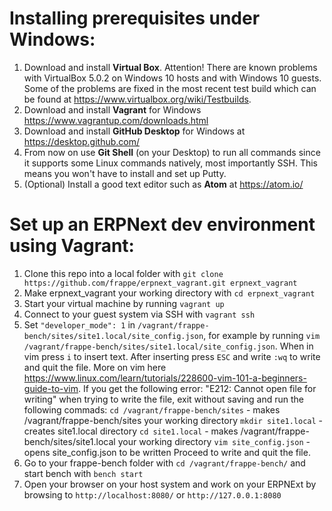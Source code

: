 # Installing prerequisites under Windows: #

1. Download and install **Virtual Box**. Attention! There are known problems with VirtualBox 5.0.2 on Windows 10 hosts and with Windows 10 guests. Some of the problems are fixed in the most recent test build which can be found at https://www.virtualbox.org/wiki/Testbuilds.
2. Download and install **Vagrant** for Windows https://www.vagrantup.com/downloads.html
3. Download and install **GitHub Desktop** for Windows at https://desktop.github.com/
4. From now on use **Git Shell** (on your Desktop) to run all commands since it supports some Linux commands natively, most importantly SSH. This means you won't have to install and set up Putty.
5. (Optional) Install a good text editor such as **Atom** at https://atom.io/

# Set up an ERPNext dev environment using Vagrant: # 

1. Clone this repo into a local folder with `git clone https://github.com/frappe/erpnext_vagrant.git erpnext_vagrant`
2. Make erpnext_vagrant your working directory with `cd erpnext_vagrant`
3. Start your virtual machine by running `vagrant up`
4. Connect to your guest system via SSH with `vagrant ssh`
5. Set `"developer_mode": 1` in `/vagrant/frappe-bench/sites/site1.local/site_config.json`, for example by running `vim /vagrant/frappe-bench/sites/site1.local/site_config.json`. When in vim press `i` to insert text. After inserting press `ESC` and write `:wq` to write and quit the file. More on vim here https://www.linux.com/learn/tutorials/228600-vim-101-a-beginners-guide-to-vim.
If you get the following error: "E212: Cannot open file for writing" when trying to write the file, exit without saving and run the following commads:
`cd /vagrant/frappe-bench/sites` - makes /vagrant/frappe-bench/sites your working directory
`mkdir site1.local` - creates site1.local directory
`cd site1.local` - makes /vagrant/frappe-bench/sites/site1.local your working directory
`vim site_config.json` - opens site_config.json to be written
Proceed to write and quit the file.
6. Go to your frappe-bench folder with `cd /vagrant/frappe-bench/` and start bench with `bench start`
7. Open your browser on your host system and work on your ERPNExt by browsing to `http://localhost:8080/` or `http://127.0.0.1:8080`
